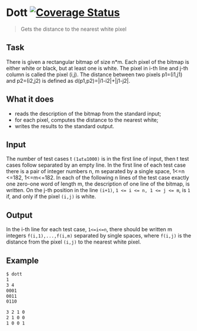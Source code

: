 # Dott [![Coverage Status](https://coveralls.io/repos/github/markelog/dott/badge.svg?branch=main)](https://coveralls.io/github/markelog/dott?branch=main)


> Gets the distance to the nearest white pixel

## Task

There is given a rectangular bitmap of size n*m. Each pixel of the bitmap is either white or
black, but at least one is white. The pixel in i-th line and j-th column is called the pixel (i,j). The
distance between two pixels p1=(i1,j1) and p2=(i2,j2) is defined as d(p1,p2)=|i1-i2|+|j1-j2|.

## What it does

* reads the description of the bitmap from the standard input;
* for each pixel, computes the distance to the nearest white;
* writes the results to the standard output.

## Input

The number of test cases t `(1≤t≤1000)` is in the first line of input, then t test cases follow
separated by an empty line. In the first line of each test case there is a pair of integer numbers
n, m separated by a single space, 1<=n <=182, 1<=m<=182. In each of the following n lines of
the test case exactly one zero-one word of length m, the description of one line of the bitmap, is
written. On the j-th position in the line `(i+1)`, `1 <= i <= n, 1 <= j <= m`, is `1` if, and only if the pixel
`(i,j)` is white.

## Output

In the i-th line for each test case, `1<=i<=n`, there should be written m integers `f(i,1),...,f(i,m)`
separated by single spaces, where `f(i,j)` is the distance from the pixel `(i,j)` to the nearest white
pixel.

## Example

```bash
$ dott
1
3 4
0001
0011
0110

3 2 1 0
2 1 0 0
1 0 0 1
```
